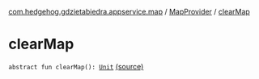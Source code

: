 [com.hedgehog.gdzietabiedra.appservice.map](../index.md) / [MapProvider](index.md) / [clearMap](./clear-map.md)

# clearMap

`abstract fun clearMap(): `[`Unit`](https://kotlinlang.org/api/latest/jvm/stdlib/kotlin/-unit/index.html) [(source)](https://github.com/asvid/GdzieTaBiedra/tree/master/app/src/main/java/com/hedgehog/gdzietabiedra/appservice/map/MapProvider.kt#L22)